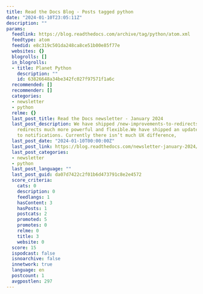 ```yaml
---
title: Read the Docs Blog - Posts tagged python
date: "2024-01-10T23:05:11Z"
description: ""
params:
  feedlink: https://blog.readthedocs.com/archive/tag/python/atom.xml
  feedtype: atom
  feedid: e8c319c501da248ca8ce51b00e85f77e
  websites: {}
  blogrolls: []
  in_blogrolls:
  - title: Planet Python
    description: ""
    id: 63826648a34be342fc027f97571f1a6c
  recommended: []
  recommender: []
  categories:
  - newsletter
  - python
  relme: {}
  last_post_title: Read the Docs newsletter - January 2024
  last_post_description: We have shipped /new-improvements-to-redirects, making our
    redirects much more powerful and flexible.We have shipped an updated approach
    to notifications. Currently there isn’t much UX difference,
  last_post_date: "2024-01-10T00:00:00Z"
  last_post_link: https://blog.readthedocs.com/newsletter-january-2024/
  last_post_categories:
  - newsletter
  - python
  last_post_language: ""
  last_post_guid: da07d7422c2f01b6d473791c8e2e4572
  score_criteria:
    cats: 0
    description: 0
    feedlangs: 1
    hasContent: 3
    hasPosts: 1
    postcats: 2
    promoted: 5
    promotes: 0
    relme: 0
    title: 3
    website: 0
  score: 15
  ispodcast: false
  isnoarchive: false
  innetwork: true
  language: en
  postcount: 1
  avgpostlen: 297
---
```

